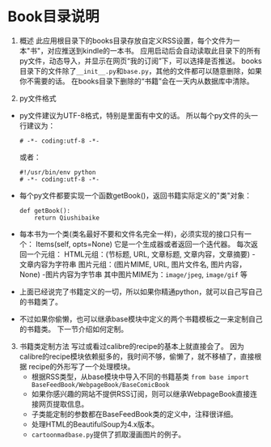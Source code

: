 # Book目录说明

1. 概述
    此应用根目录下的books目录存放自定义RSS设置，每个文件为一本"书"，对应推送到kindle的一本书。
    应用启动后会自动读取此目录下的所有py文件，动态导入，并显示在网页“我的订阅”下，可以选择是否推送。
    books目录下的文件除了`__init__.py`和`base.py`，其他的文件都可以随意删除，如果你不需要的话。
    在books目录下删除的“书籍”会在一天内从数据库中清除。

2. py文件格式
  * py文件建议为UTF-8格式，特别是里面有中文的话。
    所以每个py文件的头一行建议为：
    ```
    # -*- coding:utf-8 -*-
    ```
    或者：
    ```
    #!/usr/bin/env python
    # -*- coding:utf-8 -*-
    ```

  * 每个py文件都要实现一个函数getBook()，返回书籍实际定义的"类"对象：
    ```
    def getBook():
        return Qiushibaike
    ```
  * 每本书为一个类(类名最好不要和文件名完全一样)，必须实现的接口只有一个：
    Items(self, opts=None)
    它是一个生成器或者返回一个迭代器。
    每次返回一个元组：
    HTML元组：(节标题, URL, 文章标题, 文章内容，文章摘要)  - 文章内容为字符串
    图片元组：(图片MIME, URL, 图片文件名, 图片内容，None) -图片内容为字节串
    其中图片MIME为：`image/jpeg`, `image/gif` 等

  * 上面已经说完了书籍定义的一切，所以如果你精通python，就可以自己写自己的书籍类了。

  * 不过如果你偷懒，也可以继承base模块中定义的两个书籍模板之一来定制自己的书籍类。
    下一节介绍如何定制。

3. 书籍类定制方法
   写过或看过calibre的recipe的基本上就直接会了。
   因为calibre的recipe模块依赖挺多的，我时间不够，偷懒了，就不移植了，直接根据
   recipe的外形写了一个处理模块。
   * 根据RSS类型，从base模块中导入不同的书籍基类
     `from base import BaseFeedBook/WebpageBook/BaseComicBook`
   * 如果你感兴趣的网站不提供RSS订阅，则可以继承WebpageBook直接连接网页提取信息。
   * 子类能定制的参数都在BaseFeedBook类的定义中，注释很详细。
   * 处理HTML的BeautifulSoup为4.x版本。
   * `cartoonmadbase.py`提供了抓取漫画图片的例子。
